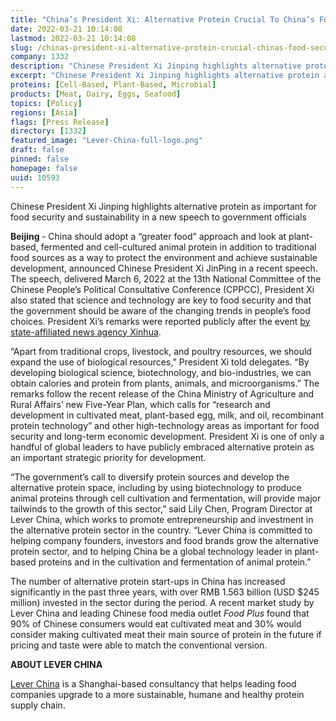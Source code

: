 ```yaml
---
title: "China’s President Xi: Alternative Protein Crucial To China’s Food Security"
date: 2022-03-21 10:14:08
lastmod: 2022-03-21 10:14:08
slug: /chinas-president-xi-alternative-protein-crucial-chinas-food-security
company: 1332
description: "Chinese President Xi Jinping highlights alternative protein as important for food security and sustainability in a new speech to government officials"
excerpt: "Chinese President Xi Jinping highlights alternative protein as important for food security and sustainability in a new speech to government officials"
proteins: [Cell-Based, Plant-Based, Microbial]
products: [Meat, Dairy, Eggs, Seafood]
topics: [Policy]
regions: [Asia]
flags: [Press Release]
directory: [1332]
featured_image: "Lever-China-full-logo.png"
draft: false
pinned: false
homepage: false
uuid: 10593
---
```

<p class="text-align-center">Chinese President Xi Jinping highlights alternative protein as important for food security and sustainability in a new speech to government officials</p>

<p><strong>Beijing </strong>- China should adopt a “greater food” approach and look at plant-based, fermented and cell-cultured animal protein in addition to traditional food sources as a way to protect the environment and achieve sustainable development, announced Chinese President Xi JinPing in a recent speech. The speech, delivered March 6, 2022 at the 13th National Committee of the Chinese People’s Political Consultative Conference (CPPCC), President Xi also stated that science and technology are key to food security and that the government should be aware of the changing trends in people’s food choices. President Xi’s remarks were reported publicly after the event <a href="http://www.news.cn/politics/leaders/2022-03/06/c_1128443977.htm">by state-affiliated news agency Xinhua</a>.</p>

<p>“Apart from traditional crops, livestock, and poultry resources, we should expand the use of biological resources,” President Xi told delegates. “By developing biological science, biotechnology, and bio-industries, we can obtain calories and protein from plants, animals, and microorganisms.” The remarks follow the recent release of the China Ministry of Agriculture and Rural Affairs’ new Five-Year Plan, which calls for “research and development in cultivated meat, plant-based egg, milk, and oil, recombinant protein technology” and other high-technology areas as important for food security and long-term economic development. President Xi is one of only a handful of global leaders to have publicly embraced alternative protein as an important strategic priority for development.</p>

<p>“The government’s call to diversify protein sources and develop the alternative protein space, including by using biotechnology to produce animal proteins through cell cultivation and fermentation, will provide major tailwinds to the growth of this sector,” said Lily Chen, Program Director at Lever China, which works to promote entrepreneurship and investment in the alternative protein sector in the country. “Lever China is committed to helping company founders, investors and food brands grow the alternative protein sector, and to helping China be a global technology leader in plant-based proteins and in the cultivation and fermentation of animal protein.”</p>

<p>The number of alternative protein start-ups in China has increased significantly in the past three years, with over RMB 1.563 billion (USD $245 million) invested in the sector during the period. A recent market study by Lever China and leading Chinese food media outlet <em>Food Plus</em> found that 90% of Chinese consumers would eat cultivated meat and 30% would consider making cultivated meat their main source of protein in the future if pricing and taste were able to match the conventional version.</p>

<p><strong>ABOUT LEVER CHINA</strong></p>

<p><a href="http://leverchina.com/">Lever China</a> is a Shanghai-based consultancy that helps leading food companies upgrade to a more sustainable, humane and healthy protein supply chain.</p>
